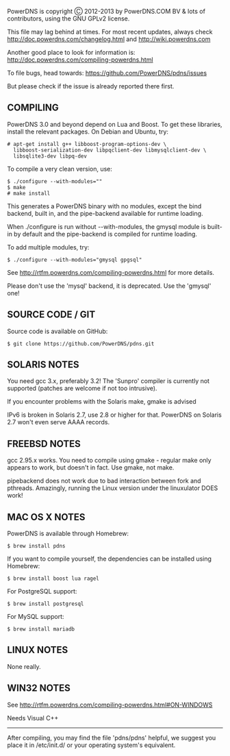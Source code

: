 PowerDNS is copyright Ⓒ 2012-2013 by PowerDNS.COM BV & lots of
contributors, using the GNU GPLv2 license.

This file may lag behind at times. For most recent updates, always check
http://doc.powerdns.com/changelog.html and http://wiki.powerdns.com

Another good place to look for information is:
http://doc.powerdns.com/compiling-powerdns.html

To file bugs, head towards:
https://github.com/PowerDNS/pdns/issues

But please check if the issue is already reported there first.

COMPILING
---------
PowerDNS 3.0 and beyond depend on Lua and Boost. To get these libraries,
install the relevant packages. On Debian and Ubuntu, try:

    # apt-get install g++ libboost-program-options-dev \
      libboost-serialization-dev libpqclient-dev libmysqlclient-dev \
      libsqlite3-dev libpq-dev

To compile a very clean version, use:

    $ ./configure --with-modules=""
    $ make
    # make install

This generates a PowerDNS binary with no modules, except the bind backend,
built in, and the pipe-backend available for runtime loading.

When ./configure is run without --with-modules, the gmysql module is
built-in by default and the pipe-backend is compiled for runtime loading.

To add multiple modules, try:

    $ ./configure --with-modules="gmysql gpgsql"

See http://rtfm.powerdns.com/compiling-powerdns.html for more details.

Please don't use the 'mysql' backend, it is deprecated. Use the 'gmysql'
one!

SOURCE CODE / GIT
-----------------

Source code is available on GitHub:

    $ git clone https://github.com/PowerDNS/pdns.git

SOLARIS NOTES
-------------
You need gcc 3.x, preferably 3.2! The 'Sunpro' compiler is currently not
supported (patches are welcome if not too intrusive).

If you encounter problems with the Solaris make, gmake is advised

IPv6 is broken in Solaris 2.7, use 2.8 or higher for that. PowerDNS on
Solaris 2.7 won't even serve AAAA records.

FREEBSD NOTES
-------------
gcc 2.95.x works. You need to compile using gmake - regular make only
appears to work, but doesn't in fact. Use gmake, not make.

pipebackend does not work due to bad interaction between fork and pthreads.
Amazingly, running the Linux version under the linuxulator DOES work!

MAC OS X NOTES
--------------

PowerDNS is available through Homebrew:

    $ brew install pdns

If you want to compile yourself, the dependencies can be installed using
Homebrew:

    $ brew install boost lua ragel

For PostgreSQL support:

    $ brew install postgresql

For MySQL support:

    $ brew install mariadb

LINUX NOTES
-----------
None really.

WIN32 NOTES
-----------
See http://rtfm.powerdns.com/compiling-powerdns.html#ON-WINDOWS

Needs Visual C++

---

After compiling, you may find the file 'pdns/pdns' helpful, we suggest you
place it in /etc/init.d/ or your operating system's equivalent.

